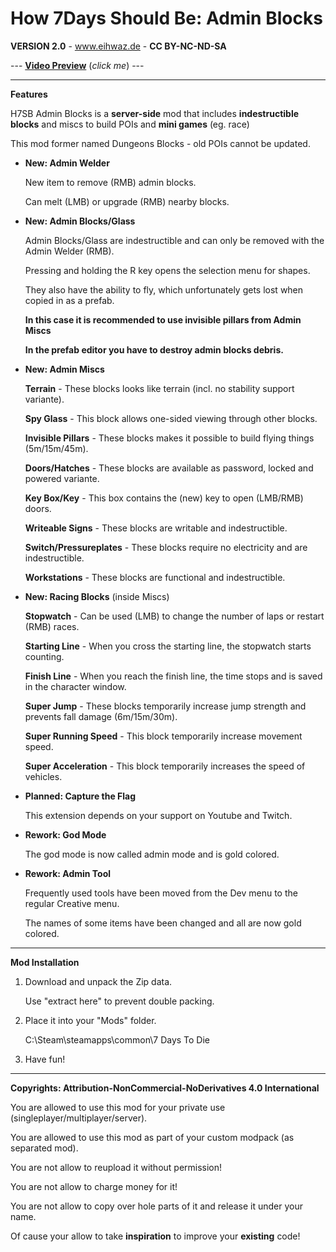 # How 7Days Should Be: Admin Blocks

**VERSION 2.0** - www.eihwaz.de - **CC BY-NC-ND-SA**

--- [**Video Preview**](https://www.eihwaz.de) (*click me*) ---

--- --- --- --- --- --- --- --- ---

**Features**

H7SB Admin Blocks is a **server-side** mod that includes **indestructible blocks** and miscs to build POIs and **mini games** (eg. race)

This mod former named Dungeons Blocks - old POIs cannot be updated.

* **New: Admin Welder**
	
	New item to remove (RMB) admin blocks.
	
	Can melt (LMB) or upgrade (RMB) nearby blocks.

* **New: Admin Blocks/Glass**

	Admin Blocks/Glass are indestructible and can only be removed with the Admin Welder (RMB).
	
	Pressing and holding the R key opens the selection menu for shapes.
	
	They also have the ability to fly, which unfortunately gets lost when copied in as a prefab.

	**In this case it is recommended to use invisible pillars from Admin Miscs**
	
	**In the prefab editor you have to destroy admin blocks debris.**
	
* **New: Admin Miscs**

	**Terrain** - These blocks looks like terrain (incl. no stability support variante).

	**Spy Glass** - This block allows one-sided viewing through other blocks.
	
	**Invisible Pillars** - These blocks makes it possible to build flying things (5m/15m/45m).
	
	**Doors/Hatches** - These blocks are available as password, locked and powered variante.
	
	**Key Box/Key** - This box contains the (new) key to open (LMB/RMB) doors.
	
	**Writeable Signs** - These blocks are writable and indestructible.
	
	**Switch/Pressureplates** - These blocks require no electricity and are indestructible.
	
	**Workstations** - These blocks are functional and indestructible. 
	
* **New: Racing Blocks** (inside Miscs)

	**Stopwatch** - Can be used (LMB) to change the number of laps or restart (RMB) races.

	**Starting Line** - When you cross the starting line, the stopwatch starts counting.
	
	**Finish Line** - When you reach the finish line, the time stops and is saved in the character window.
	
	**Super Jump** - These blocks temporarily increase jump strength and prevents fall damage (6m/15m/30m).
	
	**Super Running Speed** - This block temporarily increase movement speed.
	
	**Super Acceleration** - This block temporarily increases the speed of vehicles.
	
* **Planned: Capture the Flag**
	
	This extension depends on your support on Youtube and Twitch. 

* **Rework: God Mode**
	
	The god mode is now called admin mode and is gold colored.

* **Rework: Admin Tool**

	Frequently used tools have been moved from the Dev menu to the regular Creative menu.

	The names of some items have been changed and all are now gold colored. 

--- --- --- --- --- --- --- --- ---

**Mod Installation**

1. Download and unpack the Zip data.

	Use "extract here" to prevent double packing.

2. Place it into your "Mods" folder.

	C:\Steam\steamapps\common\7 Days To Die

3. Have fun!

--- --- --- --- --- --- --- --- ---

**Copyrights: Attribution-NonCommercial-NoDerivatives 4.0 International**

You are allowed to use this mod for your private use (singleplayer/multiplayer/server).

You are allowed to use this mod as part of your custom modpack (as separated mod).

You are not allow to reupload it without permission!

You are not allow to charge money for it!

You are not allow to copy over hole parts of it and release it under your name.

Of cause your allow to take **inspiration** to improve your **existing** code!
